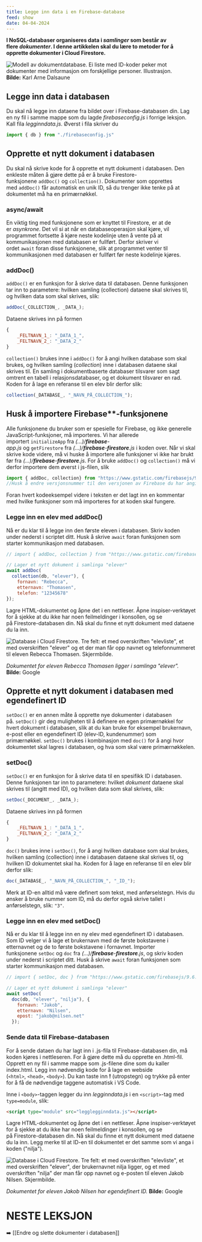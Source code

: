 ```yaml
---
title: Legge inn data i en Firebase-database
feed: show
date: 04-04-2024
---
```

**I NoSQL-databaser organiseres data i _samlinger_ som består av flere _dokumenter_. I denne artikkelen skal du lære to metoder for å opprette dokumenter i Cloud Firestore.**

![Modell av dokumentdatabase. Ei liste med ID-koder peker mot dokumenter med informasjon om forskjellige personer. Illustrasjon.](https://api.ndla.no/image-api/raw/WNSKXIE3.jpg?width=1024)
**Bilde:** Karl Arne Dalsaune

## Legge inn data i databasen

Du skal nå legge inn dataene fra bildet over i Firebase-databasen din. Lag en ny fil i samme mappe som du lagde *firebaseconfig.js* i forrige leksjon. Kall fila *legginndata.js*. Øverst i fila skriver du

```js
import { db } from "./firebaseconfig.js"
```


## Opprette et nytt dokument i databasen

Du skal nå skrive kode for å opprette et nytt dokument i databasen. Den enkleste måten å gjøre dette på er å bruke Firestore-funksjonene `addDoc()` og `collection()`. Dokumenter som opprettes med `addDoc()` får automatisk en unik ID, så du trenger ikke tenke på at dokumentet må ha en primærnøkkel.

### async/await
En viktig ting med funksjonene som er knyttet til Firestore, er at de er _asynkrone_. Det vil si at når en databaseoperasjon skal kjøre, vil programmet fortsette å kjøre neste kodelinje uten å vente på at kommunikasjonen med databasen er fullført. Derfor skriver vi ordet `await` foran disse funksjonene, slik at programmet venter til kommunikasjonen med databasen er fullført før neste kodelinje kjøres.

### addDoc()
`addDoc()` er en funksjon for å skrive data til databasen. Denne funksjonen tar inn to parametere: hvilken samling (collection) dataene skal skrives til, og hvilken data som skal skrives, slik:

```js
addDoc(_COLLECTION_, _DATA_);
```

Dataene skrives inn på formen

```js
{
	_FELTNAVN_1_: "_DATA_1_",
	_FELTNAVN_2_: "_DATA_2_"
}
```

`collection()` brukes inne i `addDoc()` for å angi hvilken database som skal brukes, og hvilken samling (_collection_) inne i databasen dataene skal skrives til. En samling i dokumentbaserte databaser tilsvarer som sagt omtrent en tabell i relasjonsdatabaser, og et dokument tilsvarer en rad. Koden for å lage en referanse til en elev blir derfor slik:

```js
collection(_DATABASE_, "_NAVN_PÅ_COLLECTION_");
```


## Husk å importere **Firebase****-funksjonene

Alle funksjonene du bruker som er spesielle for Firebase, og ikke generelle JavaScript-funksjoner, må importeres. Vi har allerede importert `initializeApp` fra _(...)/__firebase__-app.js_ og `getFirestore` fra _(...)/__firebase__-__firestore__.js_ i koden over. Når vi skal skrive kode videre, må vi huske å importere alle funksjoner vi ikke har brukt før fra _(...)/__firebase__-__firestore__.js_. For å bruke `addDoc()` og `collection()` må vi derfor importere dem øverst i js-filen, slik

```js
import { addDoc, collection} from "https://www.gstatic.com/firebasejs/9.6.3/firebase-firestore.js"
//Husk å endre versjonsnummer til den versjonen av Firebase du har angitt i firebaseconfig.js
```

Foran hvert kodeeksempel videre i teksten er det lagt inn en kommentar med hvilke funksjoner som må importeres for at koden skal fungere.

### Legge inn en elev med addDoc()

Nå er du klar til å legge inn den første eleven i databasen. Skriv koden under nederst i scriptet ditt. Husk å skrive `await` foran funksjonen som starter kommunikasjon med databasen.

```js
// import { addDoc, collection } from "https://www.gstatic.com/firebasejs/9.6.3/firebase-firestore.js";

// Lager et nytt dokument i samlinga "elever"
await addDoc(
  collection(db, "elever"), {
    fornavn: "Rebecca",
    etternavn: "Thomasen",
    telefon: "12345678"
});
```

Lagre HTML-dokumentet og åpne det i en nettleser. Åpne inspiser-verktøyet for å sjekke at du ikke har noen feilmeldinger i konsollen, og se på Firestore-databasen din. Nå skal du finne et nytt dokument med dataene du la inn.

![Database i Cloud Firestore. Tre felt: et med overskriften "elevliste", et med overskriften "elever" og et der man får opp navnet og telefonnummeret til eleven Rebecca Thomasen. Skjermbilde.](https://api.ndla.no/image-api/raw/bNZI1wKp.png?width=1024)

*Dokumentet for eleven Rebecca Thomasen ligger i samlinga "elever".*
**Bilde:** Google

## Opprette et nytt dokument i databasen med egendefinert ID

`setDoc()` er en annen måte å opprette nye dokumenter i databasen på. `setDoc()` gir deg muligheten til å definere en egen primærnøkkel for hvert dokument i databasen, slik at du kan bruke for eksempel brukernavn, e-post eller en egendefinert ID (elev-ID, kundenummer) som primærnøkkel. `setDoc()` brukes i kombinasjon med `doc()` for å angi hvor dokumentet skal lagres i databasen, og hva som skal være primærnøkkelen.

### setDoc()
`setDoc()` er en funksjon for å skrive data til en spesifikk ID i databasen. Denne funksjonen tar inn to parametere: hvilket _dokument_ dataene skal skrives til (angitt med ID), og hvilken data som skal skrives, slik:

```js
setDoc(_DOCUMENT_, _DATA_);
```

Dataene skrives inn på formen

```js
{
	_FELTNAVN_1_: "_DATA_1_",
	_FELTNAVN_2_: "_DATA_2_"
}
```

`doc()` brukes inne i `setDoc()`, for å angi hvilken database som skal brukes, hvilken samling (collection) inne i databasen dataene skal skrives til, og hvilken ID dokumentet skal ha. Koden for å lage en referanse til en elev blir derfor slik:

```js
doc(_DATABASE_, "_NAVN_PÅ_COLLECTION_", "_ID_");
```

Merk at ID-en alltid må være definert som tekst, med anførselstegn. Hvis du ønsker å bruke nummer som ID, må du derfor også skrive tallet i anførselstegn, slik: `"3"`.

### Legge inn en elev med setDoc()

Nå er du klar til å legge inn en ny elev med egendefinert ID i databasen. Som ID velger vi å lage et brukernavn med de første bokstavene i etternavnet og de to første bokstavene i fornavnet. Importer funksjonene `setDoc` og `doc` fra _(...)/__firebase__-__firestore__.js_, og skriv koden under nederst i scriptet ditt. Husk å skrive `await` foran funksjonen som starter kommunikasjon med databasen.

```js
// import { setDoc, doc } from "https://www.gstatic.com/firebasejs/9.6.3/firebase-firestore.js";

// Lager et nytt dokument i samlinga "elever"
await setDoc(
  doc(db, "elever", "nilja"), {
    fornavn: "Jakob",
    etternavn: "Nilsen",
    epost: "jakob@nilsen.net"
  });
```

### Sende data til Firebase-databasen
For å sende dataen du har lagt inn i .js-fila til Firebase-databasen din, må koden kjøres i nettleseren. For å gjøre dette må du opprette en .html-fil. Opprett en ny fil i samme mappe som .js-filene dine som du kaller index.html. Legg inn nødvendig kode for å lage en webside (`<html>`, `<head>`, `<body>`). Du kan taste inn **!** (utropstegn) og trykke på enter for å få de nødvendige taggene automatisk i VS Code.

Inne i `<body>`-taggen legger du inn *legginndata.js* i en `<script>`-tag med `type=module`, slik:

```html
<script type="module" src="legglegginndata.js"></script>
```

Lagre HTML-dokumentet og åpne det i en nettleser. Åpne inspiser-verktøyet for å sjekke at du ikke har noen feilmeldinger i konsollen, og se på Firestore-databasen din. Nå skal du finne et nytt dokument med dataene du la inn. Legg merke til at ID-en til dokumentet er det samme som vi anga i koden ("nilja").

![Database i Cloud Firestore. Tre felt: et med overskriften "elevliste", et med overskriften "elever", der brukernavnet nilja ligger, og et med overskriften "nilja" der man får opp navnet og e-posten til eleven Jakob Nilsen. Skjermbilde.](https://api.ndla.no/image-api/raw/vFLRSMo2.png?width=1024)

*Dokumentet for eleven Jakob Nilsen har egendefinert ID.*
**Bilde:** Google


# NESTE LEKSJON 
➡️ [[Endre og slette dokumenter i databasen]]